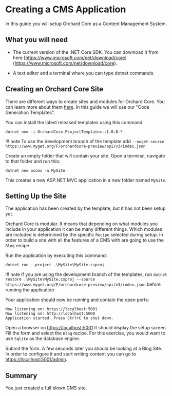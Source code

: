 # Creating a CMS Application

In this guide you will setup Orchard Core as a Content Management System.

## What you will need

- The current version of the .NET Core SDK. You can download it from here [https://www.microsoft.com/net/download/core](https://www.microsoft.com/net/download/core).

- A text editor and a terminal where you can type dotnet commands.

## Creating an Orchard Core Site

There are different ways to create sites and modules for Orchard Core. You can learn more about them [here](../../templates/README.md). In this guide we will use our "Code Generation Templates".

You can install the latest released templates using this command:

```dotnet new -i OrchardCore.ProjectTemplates::1.0.0-*```

!!! note
    To use the development branch of the template add `--nuget-source https://www.myget.org/F/orchardcore-preview/api/v3/index.json`

Create an empty folder that will contain your site. Open a terminal, navigate to that folder and run this:

```dotnet new occms -n MySite```

This creates a new ASP.NET MVC application in a new folder named `MySite`.

## Setting Up the Site

The application has been created by the template, but it has not been setup yet.

Orchard Core is modular. It means that depending on what modules you include in your application it can be many different things. Which modules are included is determined by the specific `Recipe` selected during setup. 
In order to build a site with all the features of a CMS with are going to use the `Blog` recipe.

Run the application by executing this command:

`dotnet run --project .\MySite\MySite.csproj`

!!! note
    If you are using the development branch of the templates, run `dotnet restore .\MySite\MySite.csproj --source https://www.myget.org/F/orchardcore-preview/api/v3/index.json` before running the application

Your application should now be running and contain the open ports:

```
Now listening on: https://localhost:5001
Now listening on: http://localhost:5000
Application started. Press Ctrl+C to shut down.
```

Open a browser on <https://localhost:5001>
It should display the setup screen.
Fill the form and select the `Blog` recipe.
For this exercise, you would want to use `Sqlite` as the database engine.

Submit the form. A few seconds later you should be looking at a Blog Site.
In order to configure it and start writing content you can go to <https://localhost:5001/admin>.


## Summary

You just created a full blown CMS site.
